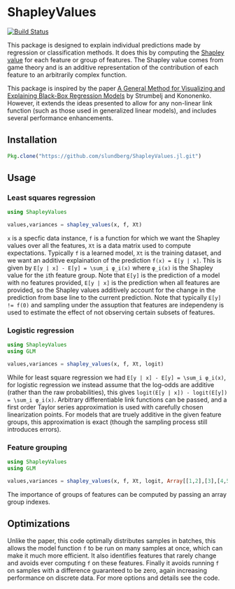 # ShapleyValues

[![Build Status](https://travis-ci.org/slundberg/ShapleyValues.jl.svg?branch=master)](https://travis-ci.org/slundberg/ShapleyValues.jl)

This package is designed to explain individual predictions made by regression or classification methods. It does this by computing the [Shapley value](https://en.wikipedia.org/wiki/Shapley_value) for each feature or group of features. The Shapley value comes from game theory and is an additive representation of the contribution of each feature to an arbitrarily complex function.

This package is inspired by the paper [A General Method for Visualizing and Explaining Black-Box Regression Models](http://link.springer.com/chapter/10.1007%2F978-3-642-20267-4_3) by Strumbelj and Kononenko. However, it extends the ideas presented to allow for any non-linear link function (such as those used in generalized linear models), and includes several performance enhancements.

## Installation

```julia
Pkg.clone("https://github.com/slundberg/ShapleyValues.jl.git")
```


## Usage

### Least squares regression

```julia
using ShapleyValues

values,variances = shapley_values(x, f, Xt)
```

`x` is a specfic data instance, `f` is a function for which we want the Shapley values over all the features, `Xt` is a data matrix used to compute expectations. Typically `f` is a learned model, `Xt` is the training dataset, and we want an additive explaination of the prediction `f(x) = E[y | x]`. This is given by `E[y | x] - E[y] = \sum_i φ_i(x)` where `φ_i(x)` is the Shapley value for the `i`th feature group. Note that `E[y]` is the prediction of a model with no features provided, `E[y | x]` is the prediction when all features are provided, so the Shapley values additively account for the change in the prediction from base line to the current prediction. Note that typically `E[y] != f(0)` and sampling under the assuption that features are independeny is used to estimate the effect of not observing certain subsets of features.

### Logistic regression

```julia
using ShapleyValues
using GLM

values,variances = shapley_values(x, f, Xt, logit)
```

While for least square regression we had `E[y | x] - E[y] = \sum_i φ_i(x)`, for logistic regression we instead assume that the log-odds are additive (rather than the raw probabilities), this gives `logit(E[y | x]) - logit(E[y]) = \sum_i φ_i(x)`. Arbitrary differentiable link functions can be passed, and a first order Taylor series approximation is used with carefully chosen linearization points. For models that are truely additive in the given feature groups, this approximation is exact (though the sampling process still introduces errors).

### Feature grouping

```julia
using ShapleyValues
using GLM

values,variances = shapley_values(x, f, Xt, logit, Array[[1,2],[3],[4,5]])
```

The importance of groups of features can be computed by passing an array group indexes.

## Optimizations

Unlike the paper, this code optimally distributes samples in batches, this allows the model function `f` to be run on many samples at once, which can make it much more efficient. It also identifies features that rarely change and avoids ever computing `f` on these features. Finally it avoids running `f` on samples with a difference guaranteed to be zero, again increasing performance on discrete data. For more options and details see the code.
